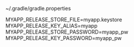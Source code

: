 

~/.gradle/gradle.properties

MYAPP_RELEASE_STORE_FILE=myapp.keystore
MYAPP_RELEASE_KEY_ALIAS=myapp
MYAPP_RELEASE_STORE_PASSWORD=myapp_pw
MYAPP_RELEASE_KEY_PASSWORD=myapp_pw
